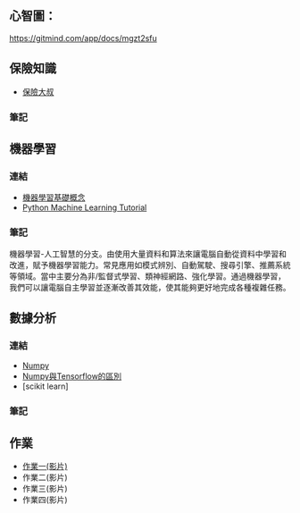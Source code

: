 ## **心智圖：**
https://gitmind.com/app/docs/mgzt2sfu
## 保險知識
- [保險大叔](https://www.youtube.com/@user-ek1mp9iy8k)

### 筆記
## 機器學習

### 連結
- [機器學習基礎概念](https://learndigital.withgoogle.com/digitalgarage-tw/course/machine-learning-basics)
- [Python Machine Learning Tutorial](https://www.youtube.com/watch?v=7eh4d6sabA0)

### 筆記
機器學習-人工智慧的分支。由使用大量資料和算法來讓電腦自動從資料中學習和改進，賦予機器學習能力。常見應用如模式辨別、自動駕駛、搜尋引擎、推薦系統等領域。當中主要分為非/監督式學習、類神經網路、強化學習。通過機器學習，我們可以讓電腦自主學習並逐漸改善其效能，使其能夠更好地完成各種複雜任務。
## 數據分析

### 連結
- [Numpy](https://www.youtube.com/watch?v=QUT1VHiLmmI)
- [Numpy與Tensorflow的區別](https://blog.csdn.net/qq_36358716/article/details/97390900)
- [scikit learn]

### 筆記

## 作業
- [作業一(影片)](https://youtu.be/IFBXdB-QfH0)
- 作業二(影片)
- 作業三(影片)
- 作業四(影片)
 
